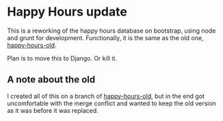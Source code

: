 Happy Hours update
==================

This is a reworking of the happy hours database on bootstrap, using node and grunt for development. Functionally, it is the same as the old one, [happy-hours-old](https://github.com/statesman/happy-hours-old).

Plan is to move this to Django. Or kill it.

## A note about the old

I created all of this on a branch of [happy-hours-old](https://github.com/statesman/happy-hours-old), but in the end got uncomfortable with the merge conflict and wanted to keep the old version as it was before it was replaced.